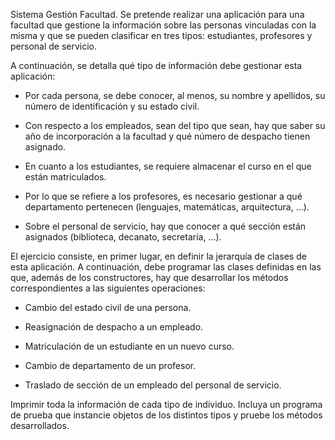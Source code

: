 Sistema Gestión Facultad. Se pretende realizar una aplicación para una facultad que gestione
la información sobre las personas vinculadas con la misma y que se pueden clasificar en tres
tipos: estudiantes, profesores y personal de servicio.

A continuación, se detalla qué tipo de información debe gestionar esta aplicación:

* Por cada persona, se debe conocer, al menos, su nombre y apellidos, su número de
  identificación y su estado civil.
  
* Con respecto a los empleados, sean del tipo que sean, hay que saber su año de
  incorporación a la facultad y qué número de despacho tienen asignado.

* En cuanto a los estudiantes, se requiere almacenar el curso en el que están
  matriculados.

* Por lo que se refiere a los profesores, es necesario gestionar a qué departamento
  pertenecen (lenguajes, matemáticas, arquitectura, ...).

* Sobre el personal de servicio, hay que conocer a qué sección están asignados
  (biblioteca, decanato, secretaría, ...).

El ejercicio consiste, en primer lugar, en definir la jerarquía de clases de esta aplicación. A
continuación, debe programar las clases definidas en las que, además de los constructores,
hay que desarrollar los métodos correspondientes a las siguientes operaciones:

* Cambio del estado civil de una persona.

* Reasignación de despacho a un empleado.

* Matriculación de un estudiante en un nuevo curso.

* Cambio de departamento de un profesor.

* Traslado de sección de un empleado del personal de servicio.

Imprimir toda la información de cada tipo de individuo. Incluya un programa de prueba
que instancie objetos de los distintos tipos y pruebe los métodos desarrollados.
